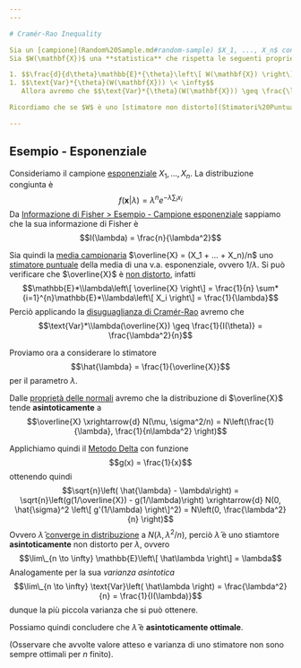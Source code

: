 ```yaml
---
---

# Cramér-Rao Inequality

Sia un [campione](Random%20Sample.md#random-sample) $X_1, ..., X_n$ con [densità congiunta](Distribuzioni%20Multivariate.md#joint-pdf) $f(\mathbf{x} \vert \theta)$.
Sia $W(\mathbf{X})$ una **statistica** che rispetta le seguenti proprietà

1. $$\frac{d}{d\theta}\mathbb{E}*{\theta}\left\[ W(\mathbf{X}) \right\] = \int*{\mathbb{R}^n} \frac{\partial}{\partial \theta}\left\[ W(\mathbf{x}) \cdot f(\mathbf{x} \vert \theta) \right\] , d\mathbf{x}$$
1. $$\text{Var}*{\theta}(W(\mathbf{X})) \< \infty$$
   Allora avremo che $$\text{Var}*{\theta}(W(\mathbf{X})) \geq \frac{\left(\frac{d}{d\theta}\mathbb{E}*{\theta}\left\[ W(\mathbf{X}) \right\]\\right)^2}{\mathbb{E}*{\theta}\left\[ (\frac{\partial}{\partial\theta} \log{f(\mathbf{X} \vert \theta)})^2 \right\]} = \frac{\left(\frac{d}{d\theta}\mathbb{E}\_{\theta}\left\[ W(\mathbf{X}) \right\]\\right)^2}{I(\theta)}$$ dove $I(\theta)$ è l'[informazione di Fisher](Informazione%20di%20Fisher.md) del parametro $\theta$.

Ricordiamo che se $W$ è uno [stimatore non distorto](Stimatori%20Puntuali.md#401481) di $\theta$ allora avremo che $$\mathbb{E}*{\theta}\left\[ W(\mathbf{X}) \right\] = \theta \implies \frac{d}{d\theta}\mathbb{E}*{\theta}\left\[ W(\mathbf{X}) \right\] = 1$$ e quindi la disuguaglianza diventa $$\text{Var}\_{\theta}(W(\mathbf{X})) \geq \frac{1}{I(\theta)}$$ ^c8c14d

---
```


## Esempio - Esponenziale

Consideriamo il campione [esponenziale](Distribuzioni.md#esponenziale) $X_1, ..., X_n$.
La distribuzione congiunta è $$f(\mathbf{x} \vert \lambda) = \lambda^ne^{- \lambda\sum_i x_i}$$
Da [Informazione di Fisher > Esempio - Campione esponenziale](Informazione%20di%20Fisher.md#esempio-campione-esponenziale) sappiamo che la sua informazione di Fisher è $$I(\lambda) = \frac{n}{\lambda^2}$$

Sia quindi la [media campionaria](Random%20Sample.md#media-campionaria) $\overline{X} = (X_1 + ... + X_n)/n$ uno [stimatore puntuale](Stimatori%20Puntuali.md#stimatori-puntuali) della media di una v.a. esponenziale, ovvero $1/\lambda$.
Si può verificare che $\overline{X}$ è [non distorto](Stimatori%20Puntuali.md#401481), infatti $$\mathbb{E}*\\lambda\left\[ \overline{X} \right\] = \frac{1}{n} \sum*{i=1}^{n}\mathbb{E}*\\lambda\left\[ X_i \right\] = \frac{1}{\lambda}$$
Perciò applicando la [disuguaglianza di Cramér-Rao](Cram%C3%A9r-Rao%20Inequality.md#c8c14d) avremo che $$\text{Var}*\\lambda(\overline{X}) \geq \frac{1}{I(\theta)} = \frac{\lambda^2}{n}$$ 

Proviamo ora a considerare lo stimatore $$\hat{\lambda} = \frac{1}{\overline{X}}$$ per il parametro $\lambda$.

Dalle [proprietà delle normali](Distribuzioni.md#50a917) avremo che la distribuzione di $\overline{X}$ tende **asintoticamente** a 
$$\overline{X} \xrightarrow{d} N(\mu, \sigma^2/n) = N\left(\frac{1}{\lambda}, \frac{1}{n\lambda^2} \right)$$

Applichiamo quindi il [Metodo Delta](Delta%20Method.md#teorema-metodo-delta) con funzione $$g(x) = \frac{1}{x}$$ ottenendo quindi $$\sqrt{n}\left( \hat{\lambda} - \lambda\right) = \sqrt{n}\left(g(1/\overline{X}) - g(1/\lambda)\right) \xrightarrow{d} N(0, \hat{\sigma}^2 \left\[ g'(1/\lambda) \right\]^2) = N\left(0, \frac{\lambda^2}{n} \right)$$
Ovvero $\hat{\lambda}$ [converge in distribuzione](Convergenza.md#convergenza-in-distribuzione) a $N(\lambda, \lambda^2/n)$, perciò $\hat{\lambda}$ è uno stiamtore **asintoticamente** non distorto per $\lambda$, ovvero $$\lim\_{n \to \infty} \mathbb{E}\left\[ \hat\lambda \right\] = \lambda$$
Analogamente per la sua *varianza asintotica* $$\lim\_{n \to \infty} \text{Var}\left( \hat\lambda \right) = \frac{\lambda^2}{n} = \frac{1}{I(\lambda)}$$ dunque la più piccola varianza che si può ottenere.

Possiamo quindi concludere che $\hat\lambda$ è **asintoticamente ottimale**.

(Osservare che avvolte valore atteso e varianza di uno stimatore non sono sempre ottimali per $n$ finito).
